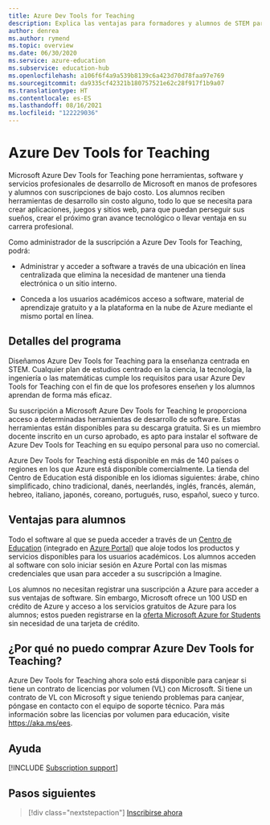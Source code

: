 ```yaml
---
title: Azure Dev Tools for Teaching
description: Explica las ventajas para formadores y alumnos de STEM para el programa Azure Dev Tools for Teaching.
author: denrea
ms.author: rymend
ms.topic: overview
ms.date: 06/30/2020
ms.service: azure-education
ms.subservice: education-hub
ms.openlocfilehash: a106f6f4a9a539b8139c6a423d70d78faa97e769
ms.sourcegitcommit: da9335cf42321b180757521e62c28f917f1b9a07
ms.translationtype: HT
ms.contentlocale: es-ES
ms.lasthandoff: 08/16/2021
ms.locfileid: "122229036"
---
```

# <a name="what-is-azure-dev-tools-for-teaching"></a>Azure Dev Tools for Teaching

Microsoft Azure Dev Tools for Teaching pone herramientas, software y servicios profesionales de desarrollo de Microsoft en manos de profesores y alumnos con suscripciones de bajo costo. Los alumnos reciben herramientas de desarrollo sin costo alguno, todo lo que se necesita para crear aplicaciones, juegos y sitios web, para que puedan perseguir sus sueños, crear el próximo gran avance tecnológico o llevar ventaja en su carrera profesional.

Como administrador de la suscripción a Azure Dev Tools for Teaching, podrá:

- Administrar y acceder a software a través de una ubicación en línea centralizada que elimina la necesidad de mantener una tienda electrónica o un sitio interno.

- Conceda a los usuarios académicos acceso a software, material de aprendizaje gratuito y a la plataforma en la nube de Azure mediante el mismo portal en línea.

## <a name="program-details"></a>Detalles del programa

Diseñamos Azure Dev Tools for Teaching para la enseñanza centrada en STEM. Cualquier plan de estudios centrado en la ciencia, la tecnología, la ingeniería o las matemáticas cumple los requisitos para usar Azure Dev Tools for Teaching con el fin de que los profesores enseñen y los alumnos aprendan de forma más eficaz. 

Su suscripción a Microsoft Azure Dev Tools for Teaching le proporciona acceso a determinadas herramientas de desarrollo de software. Estas herramientas están disponibles para su descarga gratuita. Si es un miembro docente inscrito en un curso aprobado, es apto para instalar el software de Azure Dev Tools for Teaching en su equipo personal para uso no comercial.

Azure Dev Tools for Teaching está disponible en más de 140 países o regiones en los que Azure está disponible comercialmente. La tienda del Centro de Education está disponible en los idiomas siguientes: árabe, chino simplificado, chino tradicional, danés, neerlandés, inglés, francés, alemán, hebreo, italiano, japonés, coreano, portugués, ruso, español, sueco y turco.

## <a name="student-benefits"></a>Ventajas para alumnos

Todo el software al que se pueda acceder a través de un [Centro de Education](https://azureforeducation.microsoft.com/devtools) (integrado en [Azure Portal](https://portal.azure.com/)) que aloje todos los productos y servicios disponibles para los usuarios académicos. Los alumnos acceden al software con solo iniciar sesión en Azure Portal con las mismas credenciales que usan para acceder a su suscripción a Imagine.

Los alumnos no necesitan registrar una suscripción a Azure para acceder a sus ventajas de software. Sin embargo, Microsoft ofrece un 100 USD en crédito de Azure y acceso a los servicios gratuitos de Azure para los alumnos; estos pueden registrarse en la [oferta Microsoft Azure for Students](azure-students-program.md) sin necesidad de una tarjeta de crédito.

## <a name="why-cant-i-purchase-azure-dev-tools-for-teaching"></a>¿Por qué no puedo comprar Azure Dev Tools for Teaching?
Azure Dev Tools for Teaching ahora solo está disponible para canjear si tiene un contrato de licencias por volumen (VL) con Microsoft.  Si tiene un contrato de VL con Microsoft y sigue teniendo problemas para canjear, póngase en contacto con el equipo de soporte técnico.  Para más información sobre las licencias por volumen para educación, visite https://aka.ms/ees.

## <a name="getting-help"></a>Ayuda

[!INCLUDE [Subscription support](../../../includes/edu-dev-tools-program-support.md)]

## <a name="next-steps"></a>Pasos siguientes

> [!div class="nextstepaction"]
> [Inscribirse ahora](enroll-renew-subscription.md)
